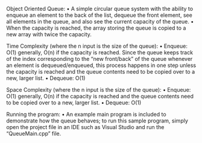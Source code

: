 Object Oriented Queue:
•	A simple circular queue system with the ability to enqueue an element to the back of the list, dequeue the front element, see all elements in the queue, and also see the current capacity of the queue.
•	When the capacity is reached, the array storing the queue is copied to a new array with twice the capacity.

Time Complexity (where the n input is the size of the queue):
•	Enqueue: O(1) generally, O(n) if the capacity is reached. Since the queue keeps track of the index corresponding to the “new front/back” of the queue whenever an element is dequeued/enqueued, this process happens in one step unless the capacity is reached and the queue contents need to be copied over to a new, larger list.
•	Dequeue: O(1)

Space Complexity (where the n input is the size of the queue):
•	Enqueue: O(1) generally, O(n) if the capacity is reached and the queue contents need to be copied over to a new, larger list.
•	Dequeue: O(1)

Running the program:
•	An example main program is included to demonstrate how the queue behaves; to run this sample program, simply open the project file in an IDE such as Visual Studio and run the “QueueMain.cpp” file.

